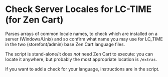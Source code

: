 # Check Server Locales for LC-TIME (for Zen Cart)
Parses arrays of common locale names, to check which are installed on a server (Windows/Unix) and so confirm what name you may use for LC_TIME in the two (storefont/admin) base Zen Cart language files.

The script is stand-alone/it does *not* need Zen Cart to execute: you can locate it anywhere, but probably the most appropriate location is  ``/extras``.

If you want to add a check for your language, instructions are in the script.

